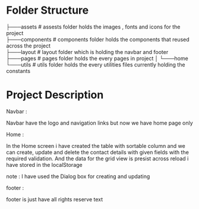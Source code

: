 # Folder Structure

├───assets # assests folder holds the images , fonts and icons for the project  
├───components # components folder holds the components that reused across the project  
├───layout # layout folder which is holding the navbar and footer
├───pages # pages folder holds the every pages in project
│ └───home  
└───utils # utils folder holds the every utilities files currently holding the constants

# Project Description

Navbar :

Navbar have the logo and navigation links but now we have home page only

Home :

In the Home screen i have created the table with sortable column and we can create, update and delete the contact details with given fields with the required validation. And the data for the grid view is presist across reload i have stored in the localStorage

note : I have used the Dialog box for creating and updating

footer :

footer is just have all rights reserve text
